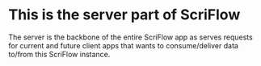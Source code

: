 # This is the server part of ScriFlow

The server is the backbone of the entire ScriFlow app as serves requests for current 
and future client apps that wants to consume/deliver data to/from this ScriFlow instance.
